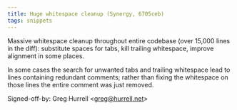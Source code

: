 ```yaml
---
title: Huge whitespace cleanup (Synergy, 6705ceb)
tags: snippets
---
```


Massive whitespace cleanup throughout entire codebase (over 15,000 lines in the diff): substitute spaces for tabs, kill trailing whitespace, improve alignment in some places.

In some cases the search for unwanted tabs and trailing whitespace lead to lines containing redundant comments; rather than fixing the whitespace on those lines the entire comment was just removed.

Signed-off-by: Greg Hurrell &lt;greg@hurrell.net&gt;
